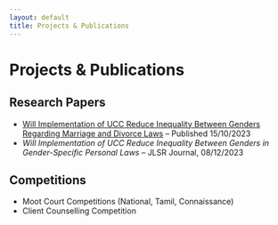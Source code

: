 ```yaml
---
layout: default
title: Projects & Publications
---
```


# Projects & Publications  

## Research Papers  
- [Will Implementation of UCC Reduce Inequality Between Genders Regarding Marriage and Divorce Laws](http://www.ledroitindia.com/) – Published 15/10/2023  
- *Will Implementation of UCC Reduce Inequality Between Genders in Gender-Specific Personal Laws* – JLSR Journal, 08/12/2023  

## Competitions  
- Moot Court Competitions (National, Tamil, Connaissance)  
- Client Counselling Competition
